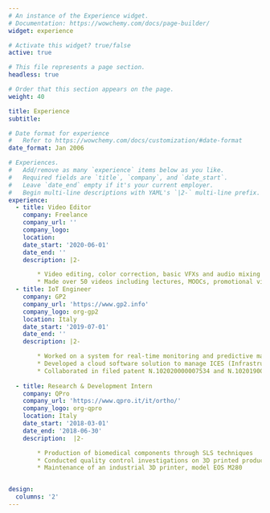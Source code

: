 ```yaml
---
# An instance of the Experience widget.
# Documentation: https://wowchemy.com/docs/page-builder/
widget: experience

# Activate this widget? true/false
active: true

# This file represents a page section.
headless: true

# Order that this section appears on the page.
weight: 40

title: Experience
subtitle:

# Date format for experience
#   Refer to https://wowchemy.com/docs/customization/#date-format
date_format: Jan 2006

# Experiences.
#   Add/remove as many `experience` items below as you like.
#   Required fields are `title`, `company`, and `date_start`.
#   Leave `date_end` empty if it's your current employer.
#   Begin multi-line descriptions with YAML's `|2-` multi-line prefix.
experience:
  - title: Video Editor
    company: Freelance
    company_url: ''
    company_logo:
    location: 
    date_start: '2020-06-01'
    date_end: ''
    description: |2-

        * Video editing, color correction, basic VFXs and audio mixing in DaVinci Resolve
        * Made over 50 videos including lectures, MOOCs, promotional videos, videos for technical and non-technical audiences
  - title: IoT Engineer
    company: GP2
    company_url: 'https://www.gp2.info'
    company_logo: org-gp2
    location: Italy
    date_start: '2019-07-01'
    date_end: ''
    description: |2-

        * Worked on a system for real-time monitoring and predictive maintenance
        * Developed a cloud software solution to manage ICES (Infrastructural Control Electronic System) platform
        * Collaborated in filed patent N.102020000007534 and N.102019000013257
        
  - title: Research & Development Intern
    company: QPro
    company_url: 'https://www.qpro.it/it/ortho/'
    company_logo: org-qpro
    location: Italy
    date_start: '2018-03-01'
    date_end: '2018-06-30'
    description:  |2-

        * Production of biomedical components through SLS techniques
        * Conducted quality control investigations on 3D printed products
        * Maintenance of an industrial 3D printer, model EOS M280


design:
  columns: '2'
---
```

